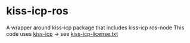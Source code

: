 # kiss-icp-ros
A wrapper around kiss-icp package that includes kiss-icp ros-node
This code uses [kiss-icp](https://github.com/PRBonn/kiss-icp/blob/main/LICENSE) -> see [kiss-icp-license.txt](https://github.com/sevagul/kiss-icp-ros/blob/main/kiss-icp-license.txt)
